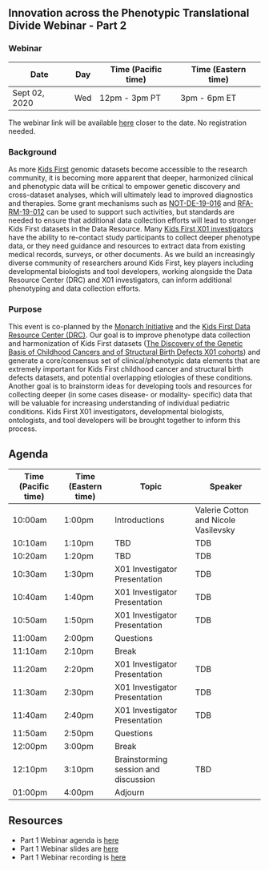 
## Innovation across the Phenotypic Translational Divide Webinar - Part 2

### Webinar 

Date | Day | Time (Pacific time) | Time (Eastern time)
-- | -- | -- | --
Sept 02, 2020 | Wed | 12pm - 3pm PT | 3pm - 6pm ET 

The webinar link will be available [here]() closer to the date. No registration needed.  


### Background

As more [Kids First](https://kidsfirstdrc.org/) genomic datasets become accessible to the research community, it is becoming more apparent that deeper, harmonized clinical and phenotypic data will be critical to empower genetic discovery and cross-dataset analyses, which will ultimately lead to improved diagnostics and therapies. 
Some grant mechanisms such as [NOT-DE-19-016](https://grants.nih.gov/grants/guide/notice-files/NOT-DE-19-016.html) and [RFA-RM-19-012](https://grants.nih.gov/grants/guide/rfa-files/RFA-RM-19-012.html) can be used to support such activities, but standards are needed to ensure that additional data collection efforts will lead to stronger Kids First datasets in the Data Resource. Many [Kids First X01 investigators](https://commonfund.nih.gov/kidsfirst/x01projects) have the ability to re-contact study participants to collect deeper phenotype data, or they need guidance and resources to extract data from existing medical records, surveys, or other documents. As we build an increasingly diverse community of researchers around Kids First, key players including developmental biologists and tool developers, working alongside the Data Resource Center (DRC) and X01 investigators, can inform additional phenotyping and data collection efforts. 

### Purpose

This event is co-planned by the [Monarch Initiative](https://monarchinitiative.org/) and the [Kids First Data Resource Center (DRC)](https://kidsfirstdrc.org/). Our goal is to improve phenotype data collection and harmonization of Kids First datasets ([The Discovery of the Genetic Basis of Childhood Cancers and of Structural Birth Defects X01 cohorts](https://commonfund.nih.gov/kidsfirst/x01projects)) and generate a core/consensus set of clinical/phenotypic data elements that are extremely important for Kids First childhood cancer and structural birth defects datasets, and potential overlapping etiologies of these conditions. Another goal is to brainstorm ideas for developing tools and resources for collecting deeper (in some cases disease- or modality- specific) data that will be valuable for increasing understanding of individual pediatric conditions. Kids First X01 investigators, developmental biologists, ontologists, and tool developers will be brought together to inform this process.  

## Agenda

Time (Pacific time) | Time (Eastern time) | Topic | Speaker
-- | -- | -- | -- 
10:00am | 1:00pm | Introductions | Valerie Cotton and Nicole Vasilevsky
10:10am | 1:10pm | TBD | TDB
10:20am | 1:20pm | TBD | TDB
10:30am | 1:30pm | X01 Investigator Presentation | TDB
10:40am | 1:40pm | X01 Investigator Presentation | TDB
10:50am | 1:50pm | X01 Investigator Presentation | TDB
11:00am | 2:00pm | Questions
11:10am | 2:10pm | Break 
11:20am | 2:20pm | X01 Investigator Presentation | TDB
11:30am | 2:30pm | X01 Investigator Presentation | TDB
11:40am | 2:40pm | X01 Investigator Presentation | TDB
11:50am | 2:50pm | Questions
12:00pm | 3:00pm | Break
12:10pm | 3:10pm | Brainstorming session and discussion | TBD
01:00pm | 4:00pm | Adjourn

## Resources

- Part 1 Webinar agenda is [here](https://monarch-initiative.github.io/phenomics/pages/clin-phen-webinar.html)
- Part 1 Webinar slides are [here](https://docs.google.com/presentation/d/1rJh6IQcVoPbSHOzZpxq7rC4qkU-VDx4d9XMu0F0udYI/edit#slide=id.p)  
- Part 1 Webinar recording is [here](https://www.youtube.com/watch?v=qaJQdb4JKfU&amp=&feature=youtu.be)






